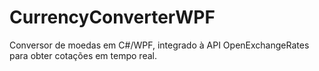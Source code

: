 # CurrencyConverterWPF
 Conversor de moedas em C#/WPF, integrado à API OpenExchangeRates para obter cotações em tempo real.
